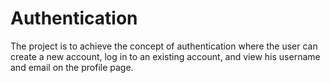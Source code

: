 # Authentication
The project is to achieve the concept of authentication where the user can create a new account, log in to an existing account, and view his username and email on the profile page.
